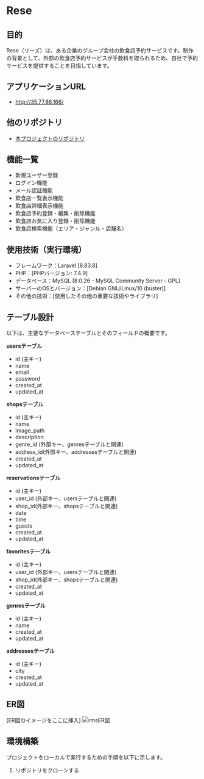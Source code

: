 # Rese

## 目的
Rese（リーズ）は、ある企業のグループ会社の飲食店予約サービスです。制作の背景として、外部の飲食店予約サービスが手数料を取られるため、自社で予約サービスを提供することを目指しています。

## アプリケーションURL
- http://35.77.86.166/

## 他のリポジトリ
- [本プロジェクトのリポジトリ](リンク)

## 機能一覧
- 新規ユーザー登録
- ログイン機能
- メール認証機能
- 飲食店一覧表示機能
- 飲食店詳細表示機能
- 飲食店予約登録・編集・削除機能
- 飲食店お気に入り登録・削除機能
- 飲食店検索機能（エリア・ジャンル・店舗名）

## 使用技術（実行環境）
- フレームワーク：Laravel [8.83.8]
- PHP：[PHPバージョン: 7.4.9]
- データベース：MySQL [8.0.26 - MySQL Community Server - GPL]
- サーバーのOSとバージョン：[Debian GNU/Linux/10 (buster)]
- その他の技術：[使用したその他の重要な技術やライブラリ]

## テーブル設計
以下は、主要なデータベーステーブルとそのフィールドの概要です。

**usersテーブル**
- id (主キー)
- name
- email
- password
- created_at
- updated_at

**shopsテーブル**
- id (主キー)
- name
- image_path
- description
- genre_id (外部キー、genresテーブルと関連)
- address_id(外部キー、addressesテーブルと関連)
- created_at
- updated_at

**reservationsテーブル**
- id (主キー)
- user_id (外部キー、usersテーブルと関連)
- shop_id(外部キー、shopsテーブルと関連)
- date
- time
- guests
- created_at
- updated_at

**favoritesテーブル**
- id (主キー)
- user_id (外部キー、usersテーブルと関連)
- shop_id(外部キー、shopsテーブルと関連)
- created_at
- updated_at

**genresテーブル**
- id (主キー)
- name
- created_at
- updated_at

**addressesテーブル**
- id (主キー)
- city
- created_at
- updated_at


## ER図
[ER図のイメージをここに挿入]
![rmsER図](https://github.com/yasuhirotokyotakahashi/rms/assets/128282431/d6dac7d8-e118-4766-9d73-fd2e001a2368)

## 環境構築
プロジェクトをローカルで実行するための手順を以下に示します。

1. リポジトリをクローンする
